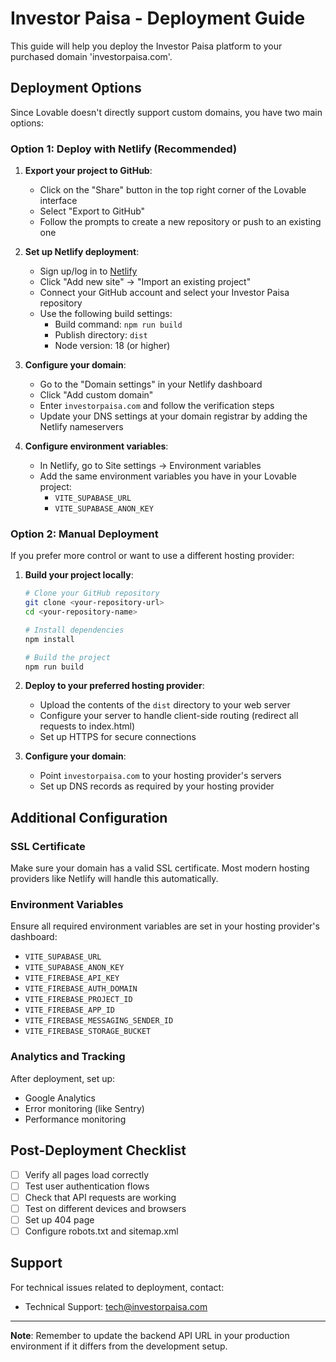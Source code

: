 
# Investor Paisa - Deployment Guide

This guide will help you deploy the Investor Paisa platform to your purchased domain 'investorpaisa.com'.

## Deployment Options

Since Lovable doesn't directly support custom domains, you have two main options:

### Option 1: Deploy with Netlify (Recommended)

1. **Export your project to GitHub**:
   - Click on the "Share" button in the top right corner of the Lovable interface
   - Select "Export to GitHub"
   - Follow the prompts to create a new repository or push to an existing one

2. **Set up Netlify deployment**:
   - Sign up/log in to [Netlify](https://www.netlify.com/)
   - Click "Add new site" → "Import an existing project"
   - Connect your GitHub account and select your Investor Paisa repository
   - Use the following build settings:
     - Build command: `npm run build`
     - Publish directory: `dist`
     - Node version: 18 (or higher)

3. **Configure your domain**:
   - Go to the "Domain settings" in your Netlify dashboard
   - Click "Add custom domain"
   - Enter `investorpaisa.com` and follow the verification steps
   - Update your DNS settings at your domain registrar by adding the Netlify nameservers

4. **Configure environment variables**:
   - In Netlify, go to Site settings → Environment variables
   - Add the same environment variables you have in your Lovable project:
     - `VITE_SUPABASE_URL`
     - `VITE_SUPABASE_ANON_KEY`

### Option 2: Manual Deployment

If you prefer more control or want to use a different hosting provider:

1. **Build your project locally**:
   ```bash
   # Clone your GitHub repository
   git clone <your-repository-url>
   cd <your-repository-name>
   
   # Install dependencies
   npm install
   
   # Build the project
   npm run build
   ```

2. **Deploy to your preferred hosting provider**:
   - Upload the contents of the `dist` directory to your web server
   - Configure your server to handle client-side routing (redirect all requests to index.html)
   - Set up HTTPS for secure connections

3. **Configure your domain**:
   - Point `investorpaisa.com` to your hosting provider's servers
   - Set up DNS records as required by your hosting provider

## Additional Configuration

### SSL Certificate

Make sure your domain has a valid SSL certificate. Most modern hosting providers like Netlify will handle this automatically.

### Environment Variables

Ensure all required environment variables are set in your hosting provider's dashboard:

- `VITE_SUPABASE_URL`
- `VITE_SUPABASE_ANON_KEY`
- `VITE_FIREBASE_API_KEY`
- `VITE_FIREBASE_AUTH_DOMAIN`
- `VITE_FIREBASE_PROJECT_ID`
- `VITE_FIREBASE_APP_ID`
- `VITE_FIREBASE_MESSAGING_SENDER_ID`
- `VITE_FIREBASE_STORAGE_BUCKET`

### Analytics and Tracking

After deployment, set up:
- Google Analytics
- Error monitoring (like Sentry)
- Performance monitoring

## Post-Deployment Checklist

- [ ] Verify all pages load correctly
- [ ] Test user authentication flows
- [ ] Check that API requests are working
- [ ] Test on different devices and browsers
- [ ] Set up 404 page
- [ ] Configure robots.txt and sitemap.xml

## Support

For technical issues related to deployment, contact:
- Technical Support: tech@investorpaisa.com

---

**Note**: Remember to update the backend API URL in your production environment if it differs from the development setup.
